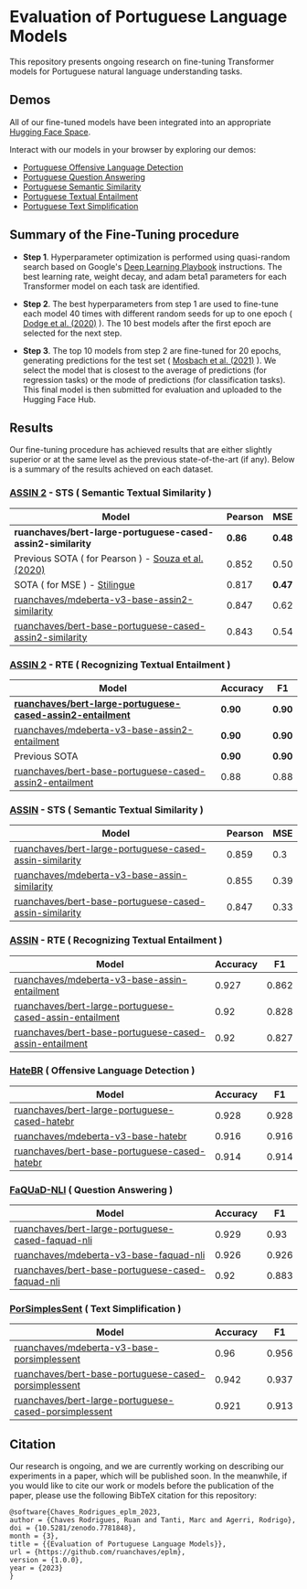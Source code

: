 # Evaluation of Portuguese Language Models

This repository presents ongoing research on fine-tuning Transformer models for Portuguese natural language understanding tasks.

## Demos

All of our fine-tuned models have been integrated into an appropriate [Hugging Face Space](https://huggingface.co/ruanchaves).

Interact with our models in your browser by exploring our demos:

* [Portuguese Offensive Language Detection](https://ruanchaves-portuguese-offensive-language-de-d4d0507.hf.space)
* [Portuguese Question Answering](https://ruanchaves-portuguese-question-answering.hf.space)
* [Portuguese Semantic Similarity](https://ruanchaves-portuguese-semantic-similarity.hf.space)
* [Portuguese Textual Entailment](https://ruanchaves-portuguese-textual-entailment.hf.space)
* [Portuguese Text Simplification](https://ruanchaves-portuguese-text-simplification.hf.space)



## Summary of the Fine-Tuning procedure

* **Step 1**. Hyperparameter optimization is performed using quasi-random search based on Google's [Deep Learning Playbook](https://github.com/google-research/tuning_playbook) instructions. The best learning rate, weight decay, and adam beta1 parameters for each Transformer model on each task are identified.

* **Step 2**. The best hyperparameters from step 1 are used to fine-tune each model 40 times with different random seeds for up to one epoch ( [Dodge et al. (2020)](https://arxiv.org/abs/2002.06305) ). The 10 best models after the first epoch are selected for the next step.

* **Step 3**. The top 10 models from step 2 are fine-tuned for 20 epochs, generating predictions for the test set ( [Mosbach et al. (2021)](https://arxiv.org/abs/2006.04884) ). We select the model that is closest to the average of predictions (for regression tasks) or the mode of predictions (for classification tasks). This final model is then submitted for evaluation and uploaded to the Hugging Face Hub.

## Results  

Our fine-tuning procedure has achieved results that are either slightly superior or at the same level as the previous state-of-the-art (if any).
Below is a summary of the results achieved on each dataset.

### [ASSIN 2](huggingface.co/datasets/assin2) - STS ( Semantic Textual Similarity )

| Model                                                    | Pearson | MSE  |
|----------------------------------------------------------|---------|------|
| **ruanchaves/bert-large-portuguese-cased-assin2-similarity** | **0.86**    | **0.48** |
| Previous SOTA ( for Pearson ) - [Souza et al. (2020)](https://link.springer.com/chapter/10.1007/978-3-030-61377-8_28/tables/2)                           | 0.852   | 0.50 |
| SOTA ( for MSE ) - [Stilingue](https://link.springer.com/chapter/10.1007/978-3-030-41505-1_39/tables/2)                               | 0.817   | **0.47** |
| [ruanchaves/mdeberta-v3-base-assin2-similarity](https://huggingface.co/ruanchaves/mdeberta-v3-base-assin2-similarity)            | 0.847   | 0.62 |
| [ruanchaves/bert-base-portuguese-cased-assin2-similarity](https://huggingface.co/ruanchaves/bert-base-portuguese-cased-assin2-similarity)    | 0.843   | 0.54 |

### [ASSIN 2](huggingface.co/datasets/assin2) - RTE ( Recognizing Textual Entailment )

| Model                                                    | Accuracy | F1  |
|----------------------------------------------------------|---------|------|
| **[ruanchaves/bert-large-portuguese-cased-assin2-entailment](https://huggingface.co/ruanchaves/bert-large-portuguese-cased-assin2-entailment)** | **0.90**    | **0.90** |
| [ruanchaves/mdeberta-v3-base-assin2-entailment](https://huggingface.co/ruanchaves/mdeberta-v3-base-assin2-entailment)           | **0.90**   | **0.90** |
| Previous SOTA                           | **0.90**  | **0.90** |
| [ruanchaves/bert-base-portuguese-cased-assin2-entailment](https://huggingface.co/ruanchaves/bert-base-portuguese-cased-assin2-entailment) | 0.88   | 0.88 |

### [ASSIN](https://huggingface.co/datasets/assin) - STS ( Semantic Textual Similarity )

| Model                                                    | Pearson | MSE  |
|----------------------------------------------------------|---------|------|
| [ruanchaves/bert-large-portuguese-cased-assin-similarity](https://huggingface.co/ruanchaves/bert-large-portuguese-cased-assin-similarity) | 0.859    | 0.3 |
| [ruanchaves/mdeberta-v3-base-assin-similarity](https://huggingface.co/ruanchaves/mdeberta-v3-base-assin-similarity)            | 0.855  | 0.39 |
| [ruanchaves/bert-base-portuguese-cased-assin-similarity](https://huggingface.co/ruanchaves/bert-base-portuguese-cased-assin-similarity)  | 0.847   | 0.33 |

### [ASSIN](https://huggingface.co/datasets/assin) - RTE ( Recognizing Textual Entailment )

| Model                                                    | Accuracy | F1  |
|----------------------------------------------------------|---------|------|
| [ruanchaves/mdeberta-v3-base-assin-entailment](https://huggingface.co/ruanchaves/mdeberta-v3-base-assin-entailment)           | 0.927   | 0.862 |
| [ruanchaves/bert-large-portuguese-cased-assin-entailment](https://huggingface.co/ruanchaves/bert-large-portuguese-cased-assin-entailment) | 0.92    | 0.828 |
| [ruanchaves/bert-base-portuguese-cased-assin-entailment](https://huggingface.co/ruanchaves/bert-base-portuguese-cased-assin-entailment) | 0.92   | 0.827 |

### [HateBR](https://huggingface.co/datasets/ruanchaves/hatebr) ( Offensive Language Detection )


| Model                                                    | Accuracy | F1  |
|----------------------------------------------------------|---------|------|
| [ruanchaves/bert-large-portuguese-cased-hatebr](https://huggingface.co/ruanchaves/bert-large-portuguese-cased-hatebr) | 0.928    | 0.928 |
| [ruanchaves/mdeberta-v3-base-hatebr](https://huggingface.co/ruanchaves/mdeberta-v3-base-hatebr)          | 0.916 | 0.916 |
| [ruanchaves/bert-base-portuguese-cased-hatebr](https://huggingface.co/ruanchaves/bert-base-portuguese-cased-hatebr) | 0.914 | 0.914 |

### [FaQUaD-NLI](https://huggingface.co/datasets/ruanchaves/faquad-nli) ( Question Answering )

| Model                                                    | Accuracy | F1  |
|----------------------------------------------------------|---------|------|
| [ruanchaves/bert-large-portuguese-cased-faquad-nli](https://huggingface.co/ruanchaves/bert-large-portuguese-cased-faquad-nli) | 0.929  | 0.93 |
| [ruanchaves/mdeberta-v3-base-faquad-nli](https://huggingface.co/ruanchaves/mdeberta-v3-base-faquad-nli)          | 0.926 | 0.926 |
| [ruanchaves/bert-base-portuguese-cased-faquad-nli](https://huggingface.co/ruanchaves/bert-base-portuguese-cased-faquad-nli) | 0.92 | 0.883 |

### [PorSimplesSent](https://huggingface.co/datasets/ruanchaves/porsimplessent) ( Text Simplification )

| Model                                                    | Accuracy | F1  |
|----------------------------------------------------------|---------|------|
| [ruanchaves/mdeberta-v3-base-porsimplessent](https://huggingface.co/ruanchaves/mdeberta-v3-base-porsimplessent)          | 0.96 | 0.956 |
| [ruanchaves/bert-base-portuguese-cased-porsimplessent](https://huggingface.co/ruanchaves/bert-base-portuguese-cased-porsimplessent) | 0.942 | 0.937 |
| [ruanchaves/bert-large-portuguese-cased-porsimplessent](https://huggingface.co/ruanchaves/bert-large-portuguese-cased-porsimplessent)  | 0.921  | 0.913 |

## Citation

Our research is ongoing, and we are currently working on describing our experiments in a paper, which will be published soon. In the meanwhile, if you would like to cite our work or models before the publication of the paper, please use the following BibTeX citation for this repository: 

```
@software{Chaves_Rodrigues_eplm_2023,
author = {Chaves Rodrigues, Ruan and Tanti, Marc and Agerri, Rodrigo},
doi = {10.5281/zenodo.7781848},
month = {3},
title = {{Evaluation of Portuguese Language Models}},
url = {https://github.com/ruanchaves/eplm},
version = {1.0.0},
year = {2023}
}
```
